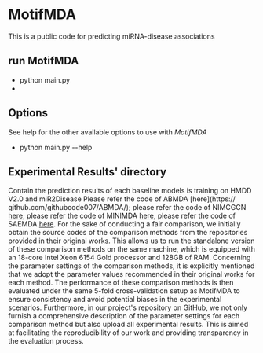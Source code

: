 # MotifMDA
This is a public code for predicting miRNA-disease associations

## run MotifMDA

 - python main.py
 - 
## Options
See help for the other available options to use with *MotifMDA*
  - python main.py --help

## Experimental Results' directory

Contain the prediction results of each baseline models is training on HMDD V2.0 and miR2Disease
Please refer the code of ABMDA [here](https:// github.com/githubcode007/ABMDA/); please refer the code of NIMCGCN [here](https://github.com/ljatynu/NIMCGCN/); please refer the code of MINIMDA [here](https://github.com/chengxu123/MINIMDA/), please refer the code of SAEMDA [here](https://github.com/xpnbs/SAEMDA/).
For the sake of conducting a fair comparison, we initially obtain the source codes of the comparison methods from the repositories provided in their original works. This allows us to run the standalone version of these comparison methods on the same machine, which is equipped with an 18-core Intel Xeon 6154 Gold processor and 128GB of RAM. Concerning the parameter settings of the comparison methods, it is explicitly mentioned that we adopt the parameter values recommended in their original works for each method. The performance of these comparison methods is then evaluated under the same 5-fold cross-validation setup as MotifMDA to ensure consistency and avoid potential biases in the experimental scenarios. Furthermore, in our project's repository on GitHub, we not only furnish a comprehensive description of the parameter settings for each comparison method but also upload all experimental results. This is aimed at facilitating the reproducibility of our work and providing transparency in the evaluation process.
